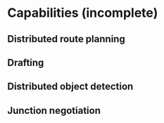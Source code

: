 # Capabilities (incomplete)

## Distributed route planning
## Drafting
## Distributed object detection
## Junction negotiation

